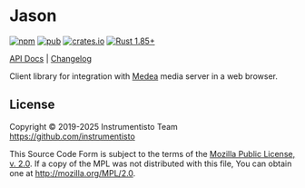 Jason
=====

[![npm](https://img.shields.io/npm/v/medea-jason "npm")](https://www.npmjs.com/package/medea-jason)
[![pub](https://img.shields.io/pub/v/medea_jason "pub")](https://pub.dev/packages/medea_jason)
[![crates.io](https://img.shields.io/crates/v/medea-jason "crates.io")](https://crates.io/crates/medea-jason)
[![Rust 1.85+](https://img.shields.io/badge/rustc-1.85+-lightgray.svg "Rust 1.85+")](https://blog.rust-lang.org/2025/02/20/Rust-1.85.0.html)

[API Docs](https://docs.rs/medea-jason) |
[Changelog](https://github.com/instrumentisto/medea-jason/blob/master/CHANGELOG.md)

Client library for integration with [Medea] media server in a web browser.




## License

Copyright © 2019-2025  Instrumentisto Team <https://github.com/instrumentisto>

This Source Code Form is subject to the terms of the [Mozilla Public License, v. 2.0](https://github.com/instrumentisto/medea-jason/blob/master/LICENSE.md). If a copy of the MPL was not distributed with this file, You can obtain one at <http://mozilla.org/MPL/2.0>.




[Medea]: https://github.com/instrumentisto/medea
